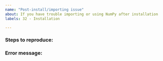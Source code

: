```yaml
---
name: "Post-install/importing issue"
about: If you have trouble importing or using NumPy after installation
labels: 32 - Installation

---
```


<!-- Please describe the issue in detail here, and fill in the fields below. Also, check our Troubleshooting ImportError document to see if your issue is listed there: https://numpy.org/devdocs/user/troubleshooting-importerror.html -->

### Steps to reproduce:

<!-- Please describe the installation method (e.g. building from source, Anaconda, pip), your OS and NumPy/Python version information -->

### Error message:

<!-- If you are reporting a segfault please include a GDB traceback, which you
can generate by following
https://github.com/numpy/numpy/blob/master/doc/source/dev/development_environment.rst#debugging -->

<!-- Full error message, if any (starting from line Traceback: ...) -->

